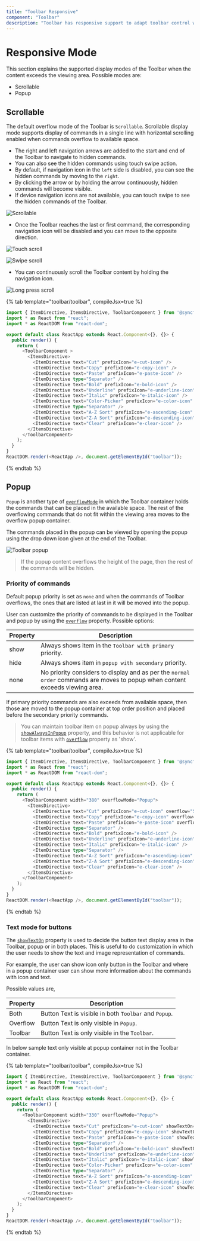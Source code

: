 ```yaml
---
title: "Toolbar Responsive"
component: "Toolbar"
description: "Toolbar has responsive support to adapt toolbar control width based on the devices like mobile and tablet."
---
```


# Responsive Mode

This section explains the supported display modes of the Toolbar when the content exceeds the viewing area. Possible modes are:

* Scrollable
* Popup

## Scrollable

The default overflow mode of the Toolbar is `Scrollable`. Scrollable display mode supports display of commands in a single line with
horizontal scrolling enabled when commands overflow to available space.

* The right and left navigation arrows are added to the start and end of the Toolbar to navigate to hidden commands.
* You can also see the hidden commands using touch swipe action.
* By default, if navigation icon in the `left` side is disabled, you can see the hidden commands by moving to the `right`.
* By clicking the arrow or by holding the arrow continuously,  hidden commands will become visible.
* If device navigation icons are not available, you can touch swipe to see the hidden commands of the Toolbar.

![Scrollable](images/scrolling.gif)

* Once the Toolbar reaches the last or first command, the  corresponding navigation icon will be disabled and you can move to the opposite direction.

![Touch scroll](images/scrolling_touch.gif)

![Swipe scroll](images/scrolling_swipe.gif)

* You can continuously scroll the Toolbar content by holding the navigation icon.

![Long press scroll](images/scrolling_long_press.gif)

{% tab template="toolbar/toolbar", compileJsx=true %}

```typescript
import { ItemDirective, ItemsDirective, ToolbarComponent } from '@syncfusion/ej2-react-navigations';
import * as React from "react";
import * as ReactDOM from "react-dom";

export default class ReactApp extends React.Component<{}, {}> {
  public render() {
    return (
      <ToolbarComponent >
        <ItemsDirective>
          <ItemDirective text="Cut" prefixIcon="e-cut-icon" />
          <ItemDirective text="Copy" prefixIcon="e-copy-icon" />
          <ItemDirective text="Paste" prefixIcon="e-paste-icon" />
          <ItemDirective type="Separator" />
          <ItemDirective text="Bold" prefixIcon="e-bold-icon" />
          <ItemDirective text="Underline" prefixIcon="e-underline-icon" />
          <ItemDirective text="Italic" prefixIcon="e-italic-icon" />
          <ItemDirective text="Color-Picker" prefixIcon="e-color-icon" />
          <ItemDirective type="Separator" />
          <ItemDirective text="A-Z Sort" prefixIcon="e-ascending-icon" />
          <ItemDirective text="Z-A Sort" prefixIcon="e-descending-icon" />
          <ItemDirective text="Clear" prefixIcon="e-clear-icon" />
        </ItemsDirective>
      </ToolbarComponent>
    );
  }
}
ReactDOM.render(<ReactApp />, document.getElementById("toolbar"));

```

{% endtab %}

## Popup

`Popup` is another type of [`overflowMode`](../api/toolbar#overflowmode) in which the Toolbar container holds the commands that can be placed in the available
space. The rest of the overflowing commands that do not fit within
the viewing area moves to the overflow popup container.

The commands placed in the popup can be viewed by opening the popup using the drop down icon given at the end of the Toolbar.

![Toolbar popup](images/popup.gif)

> If the popup content overflows the height of the page, then the rest of the commands will be hidden.

### Priority of commands

Default popup priority is set as `none` and when the commands of Toolbar overflows,
the ones that are listed at last in it will be moved into the popup.

User can customize the priority of commands to be displayed in the Toolbar and popup by using the [`overflow`](../api/toolbar/itemModel#overflow) property.
Possible options:

Property     | Description
------------ | -------------
  show       | Always shows item in the `Toolbar with primary` priority.
  hide       | Always shows item in `popup with secondary` priority.
  none       | No priority considers to display and as per the `normal order` commands are moves to popup when content exceeds viewing area.

If primary priority commands are also exceeds from available space, then those are moved to the popup container at top order
position and placed before the secondary priority commands.

> You can maintain toolbar item on popup always by using the [`showAlwaysInPopup`](../api/toolbar/item#showalwaysinpopup) property, and this behavior is not applicable for toolbar items with [`overflow`](../api/toolbar/item#overflow) property as 'show'.

{% tab template="toolbar/toolbar", compileJsx=true %}

```typescript
import { ItemDirective, ItemsDirective, ToolbarComponent } from '@syncfusion/ej2-react-navigations';
import * as React from "react";
import * as ReactDOM from "react-dom";

export default class ReactApp extends React.Component<{}, {}> {
  public render() {
    return (
      <ToolbarComponent width="380" overflowMode="Popup">
        <ItemsDirective>
          <ItemDirective text="Cut" prefixIcon="e-cut-icon" overflow="Show" />
          <ItemDirective text="Copy" prefixIcon="e-copy-icon" overflow="Show" />
          <ItemDirective text="Paste" prefixIcon="e-paste-icon" overflow="Show" />
          <ItemDirective type="Separator" />
          <ItemDirective text="Bold" prefixIcon="e-bold-icon" />
          <ItemDirective text="Underline" prefixIcon="e-underline-icon" />
          <ItemDirective text="Italic" prefixIcon="e-italic-icon" />
          <ItemDirective type="Separator" />
          <ItemDirective text="A-Z Sort" prefixIcon="e-ascending-icon" overflow="Show" />
          <ItemDirective text="Z-A Sort" prefixIcon="e-descending-icon" overflow="Show" />
          <ItemDirective text="Clear" prefixIcon="e-clear-icon" />
        </ItemsDirective>
      </ToolbarComponent>
    );
  }
}
ReactDOM.render(<ReactApp />, document.getElementById("toolbar"));

```

{% endtab %}

### Text mode for buttons

The [`showTextOn`](../api/toolbar/item#showtexton) property is used to decide the button text display area in the Toolbar, popup or in both places.
This is useful to do customization in which the user needs to show the text and image representation of commands.

For example, the user can show icon only button in the Toolbar and where in a popup
container user can show more information about the commands with icon and text.

Possible values are,

  Property   | Description
------------ | -------------
  Both     | Button Text is visible in both `Toolbar` and `Popup`.
  Overflow | Button Text is only visible in `Popup`.
  Toolbar  | Button Text is only visible in the `Toolbar`.

In below sample text only visible at popup container not in the Toolbar container.

{% tab template="toolbar/toolbar", compileJsx=true %}

```typescript
import { ItemDirective, ItemsDirective, ToolbarComponent } from '@syncfusion/ej2-react-navigations';
import * as React from "react";
import * as ReactDOM from "react-dom";

export default class ReactApp extends React.Component<{}, {}> {
  public render() {
    return (
      <ToolbarComponent width="330" overflowMode="Popup">
        <ItemsDirective>
          <ItemDirective text="Cut" prefixIcon="e-cut-icon" showTextOn="Overflow" overflow="Show" />
          <ItemDirective text="Copy" prefixIcon="e-copy-icon" showTextOn="Overflow" overflow="Show" />
          <ItemDirective text="Paste" prefixIcon="e-paste-icon" showTextOn="Overflow" overflow="Show" />
          <ItemDirective type="Separator" />
          <ItemDirective text="Bold" prefixIcon="e-bold-icon" showTextOn="Overflow" overflow="Show" />
          <ItemDirective text="Underline" prefixIcon="e-underline-icon" showTextOn="Overflow" overflow="Show" />
          <ItemDirective text="Italic" prefixIcon="e-italic-icon" showTextOn="Overflow" overflow="Show" />
          <ItemDirective text="Color-Picker" prefixIcon="e-color-icon" showTextOn="Overflow" overflow="Hide" />
          <ItemDirective type="Separator" />
          <ItemDirective text="A-Z Sort" prefixIcon="e-ascending-icon" showTextOn="Overflow" overflow="Show" />
          <ItemDirective text="Z-A Sort" prefixIcon="e-descending-icon" showTextOn="Overflow" overflow="Show" />
          <ItemDirective text="Clear" prefixIcon="e-clear-icon" showTextOn="Overflow" overflow="Hide" />
        </ItemsDirective>
      </ToolbarComponent>
    );
  }
}
ReactDOM.render(<ReactApp />, document.getElementById("toolbar"));

```

{% endtab %}
